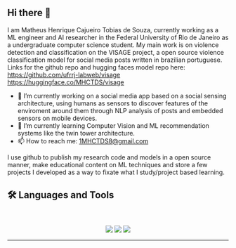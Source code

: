## Hi there 👋

I am Matheus Henrique Cajueiro Tobias de Souza, currently working as a ML engineer and AI researcher in the Federal University of Rio de Janeiro as a undergraduate computer science student.
My main work is on violence detection and classification on the VISAGE project, a open source violence classification model for social media posts written in brazilian portuguese.
Links for the github repo and hugging faces model repo here:
https://github.com/ufrrj-labweb/visage
https://huggingface.co/MHCTDS/visage

- 🔭 I’m currently working on a social media app based on a social sensing architecture, using humans as sensors to discover features of the enviroment around them through NLP analysis of posts and embedded sensors on mobile devices.
- 🌱 I’m currently learning Computer Vision and ML recommendation systems like the twin tower architecture.
- 📫 How to reach me: 1MHCTDS8@gmail.com

I use github to publish my research code and models in a open source manner, make educational content on ML techniques and store a few projects I developed as a way to fixate what I study/project based learning.

## 🛠️ Languages and Tools

<br>

<p align="center">
  <img src="https://skillicons.dev/icons?i=python,julia,cpp" />
  <img src="https://skillicons.dev/icons?i=sklearn,tensorflow,pytorch,docker,kubernetes,git,anaconda" />
  <img src="https://skillicons.dev/icons?i=neovim,apple" />
</p>

<hr>
